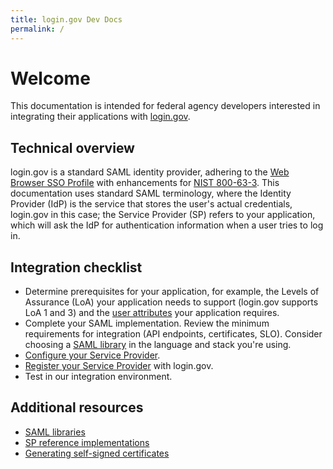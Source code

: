```yaml
---
title: login.gov Dev Docs
permalink: /
---
```


# Welcome

This documentation is intended for federal agency developers interested in integrating their applications with [login.gov](https://login.gov).

## Technical overview

login.gov is a standard SAML identity provider, adhering to the [Web Browser SSO Profile](https://en.wikipedia.org/wiki/SAML_2.0#Web_Browser_SSO_Profile) with enhancements for [NIST 800-63-3](https://pages.nist.gov/800-63-3/). This documentation uses standard SAML terminology, where the Identity Provider (IdP) is the service that stores the user's actual credentials, login.gov in this case; the Service Provider (SP) refers to your application, which will ask the IdP for authentication information when a user tries to log in.

## Integration checklist

<div markdown="1" class="ul-checklist">

- Determine prerequisites for your application, for example, the Levels of Assurance (LoA) your application needs to support (login.gov supports LoA 1 and 3) and the [user attributes]({{site.baseurl}}/attributes/) your application requires.
- Complete your SAML implementation. Review the minimum requirements for integration (API endpoints, certificates, SLO). Consider choosing a [SAML library]({{site.baseurl}}/saml-libs/) in the language and stack you're using.
- [Configure your Service Provider]({{site.baseurl}}/configuring-your-sp/).
- [Register your Service Provider]({{site.baseurl}}/registering-your-sp/) with login.gov.
- Test in our integration environment.

</div>

## Additional resources

- [SAML libraries]({{site.baseurl}}/saml-libs/)
- [SP reference implementations]({{site.baseurl}}/sp-refs/)
- [Generating self-signed certificates]({{site.baseurl}}/certs/)
